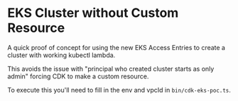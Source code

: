 # EKS Cluster without Custom Resource

A quick proof of concept for using the new EKS Access Entries to create a cluster with working kubectl lambda.

This avoids the issue with "principal who created cluster starts as only admin" forcing CDK to make a custom resource.

To execute this you'll need to fill in the env and vpcId in `bin/cdk-eks-poc.ts`.
